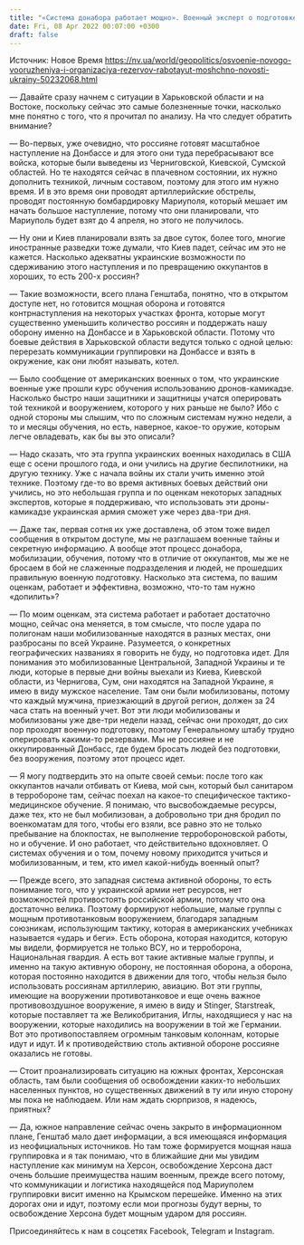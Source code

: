 ```yaml
---
title: "«Система донабора работает мощно». Военный эксперт о подготовке резервов ВСУ — интервью"
date: Fri, 08 Apr 2022 00:07:00 +0300
draft: false
---
```

Источник: Новое Время https://nv.ua/world/geopolitics/osvoenie-novogo-vooruzheniya-i-organizaciya-rezervov-rabotayut-moshchno-novosti-ukrainy-50232068.html


— Давайте сразу начнем с ситуации в Харьковской области и на Востоке, поскольку сейчас это самые болезненные точки, насколько мне понятно с того, что я прочитал по анализу. На что следует обратить внимание?

— Во-первых, уже очевидно, что россияне готовят масштабное наступление на Донбассе и для этого они туда перебрасывают все войска, которые были выведены из Черниговской, Киевской, Сумской областей. Но те находятся сейчас в плачевном состоянии, их нужно дополнить техникой, личным составом, поэтому для этого им нужно время. И в это время они проводят артиллерийские обстрелы, проводят постоянную бомбардировку Мариуполя, который мешает им начать большое наступление, потому что они планировали, что Мариуполь будет взят до 4 апреля, но этого не получилось.

— Ну они и Киев планировали взять за двое суток, более того, многие иностранные разведки тоже думали, что Киев падет, сейчас им это не кажется. Насколько адекватны украинские возможности по сдерживанию этого наступления и по превращению оккупантов в хороших, то есть 200-х россиян?

— Такие возможности, всего плана Генштаба, понятно, что в открытом доступе нет, но готовится мощная оборона и готовятся контрнаступления на некоторых участках фронта, которые могут существенно уменьшить количество россиян и поддержать нашу оборону именно на Донбассе и в Харьковской области. Потому что боевые действия в Харьковской области ведутся только с одной целью: перерезать коммуникации группировки на Донбассе и взять в окружение, как они любят называть, котел.

— Было сообщение от американских военных о том, что украинские военные уже прошли курс обучения использованию дронов-камикадзе. Насколько быстро наши защитники и защитницы учатся оперировать той техникой и вооружением, которого у них раньше не было? Ибо с одной стороны мы слышим, что по сложным системам нужно недели, а то и месяцы обучения, но есть, наверное, какое-то оружие, которым легче овладевать, как бы вы это описали?

— Надо сказать, что эта группа украинских военных находилась в США еще с осени прошлого года, и они учились на другие беспилотники, на другую технику. Уже с начала войны их стали учить именно этой технике. Поэтому где-то во время активных боевых действий они учились, но это небольшая группа и по оценкам некоторых западных экспертов, которые я поддерживаю, что использовать эти дроны-камикадзе украинская армия сможет уже через два-три дня.

— Даже так, первая сотня их уже доставлена, об этом тоже видел сообщения в открытом доступе, мы не разглашаем военные тайны и секретную информацию. А вообще этот процесс донабора, мобилизации, обучения, потому что в отличие от оккупантов, мы же не бросаем в бой не слаженные подразделения и людей, не прошедших правильную военную подготовку. Насколько эта система, по вашим оценкам, работает и эффективна, возможно, что-то там нужно «допилить»?

— По моим оценкам, эта система работает и работает достаточно мощно, сейчас она меняется, в том смысле, что после удара по полигонам наши мобилизованные находятся в разных местах, они разбросаны по всей Украине. Разумеется, о конкретных географических названиях я говорить не буду, но подготовка идет. Для понимания это мобилизованные Центральной, Западной Украины и те люди, которые в первые дни войны выехали из Киева, Киевской области, из Чернигова, Сум, они находятся на Западной Украине, я имею в виду мужское население. Там они были мобилизованы, потому что каждый мужчина, приезжающий в другой регион, должен за 24 часа стать на военный учет. Вот эти люди мобилизованы и мобилизованы уже две-три недели назад, сейчас они проходят, до сих пор проходят военную подготовку, поэтому Генеральному штабу трудно оперировать какими-то резервами. Мы не россияне и не оккупированный Донбасс, где будем бросать людей без подготовки, без вооружения, поэтому этот процесс идет.

— Я могу подтвердить это на опыте своей семьи: после того как оккупантов начали отбивать от Киева, мой сын, который был санитаром в терробороне там, сейчас поехал на какое-то специфическое тактико-медицинское обучение. Я понимаю, что высвобождаемые ресурсы, даже тех, кто не был мобилизован, а добровольно три дня бродил по военкоматам для того, чтобы его взяли, все равно это не только пребывание на блокпостах, не выполнение терробороновской работы, но и обучение. И оно работает, что действительно вдохновляет. О системах обучения и о том, почему новому приходится учиться и мобилизованным, и тем, кто имел какой-нибудь военный опыт?

— Прежде всего, это западная система активной обороны, то есть понимание того, что у украинской армии нет ресурсов, нет возможностей противостоять российской армии, потому что она достаточно велика. Поэтому формируют небольшие, малые группы с мощным противотанковым вооружением, благодаря западным союзникам, использующим тактику, которая в американских учебниках называется «ударь и беги». Есть оборона, которая находится, которую мы видели, формируется не только ВСУ, но и терроборона, Национальная гвардия. А есть вот такие активные малые группы, и именно на такую активную оборону, не постоянная оборона, а оборона, которая постоянно находится в движении для того, чтобы нельзя было использовать россиянам артиллерию, авиацию. Вот эти группы, имеющие на вооружении противотанковое и еще очень важное противовоздушное вооружение, я имею в виду и Stinger, Starstreak, которые поставляет та же Великобритания, Иглы, находящиеся у нас на вооружении, которые находились на вооружении в той же Германии. Вот это противопоставляем огромным танковым колоннам, которые идут и идут. И к противодействию столь активной обороне россияне оказались не готовы.

— Стоит проанализировать ситуацию на южных фронтах, Херсонская область, там были сообщения об освобождении каких-то небольших населенных пунктов, но существенных движений в ту или иную сторону мы пока не наблюдаем. Или нам ждать сюрпризов, я надеюсь, приятных?

— Да, южное направление сейчас очень закрыто в информационном плане, Генштаб мало дает информации, а вся имеющаяся информация из неофициальных источников. Но там тоже формируется мощная наша группировка и я так понимаю, что в ближайшие дни мы увидим наступление как минимум на Херсон, освобождение Херсона даст очень большие преимущества нашим военным, прежде всего потому, что коммуникации и логистика находящейся под Мариуполем группировки висит именно на Крымском перешейке. Именно на этих дорогах они и идут, поэтому если мои прогнозы будут верны, то освобождение Херсона будет мощным ударом для россиян.

Присоединяйтесь к нам в соцсетях Facebook, Telegram и Instagram.
